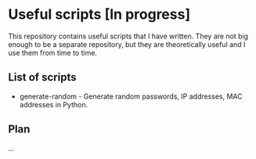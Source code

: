 # Useful scripts [In progress]

This repository contains useful scripts that I have written. They are not big enough to be a 
separate repository, but they are theoretically useful and I use them from time to time.

## List of scripts

- generate-random - Generate random passwords, IP addresses, MAC addresses in Python.

## Plan

...
